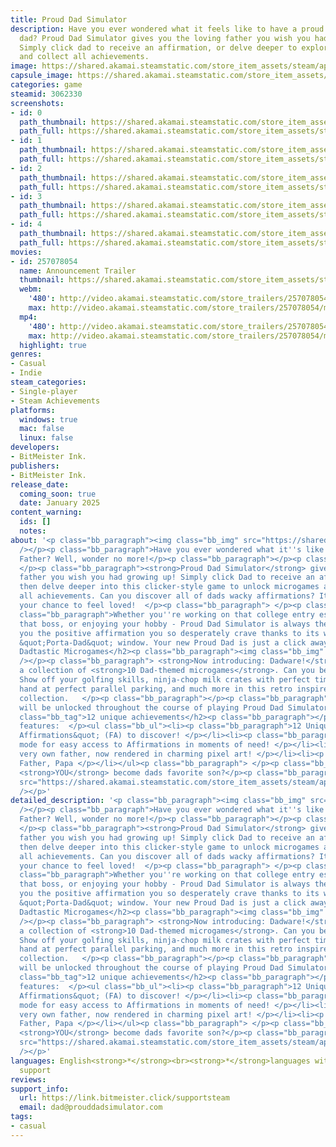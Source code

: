 ```yaml
---
title: Proud Dad Simulator
description: Have you ever wondered what it feels like to have a proud and supportive
  dad? Proud Dad Simulator gives you the loving father you wish you had growing up!
  Simply click dad to receive an affirmation, or delve deeper to explore all 10 minigames
  and collect all achievements.
image: https://shared.akamai.steamstatic.com/store_item_assets/steam/apps/3062330/header.jpg?t=1733060903
capsule_image: https://shared.akamai.steamstatic.com/store_item_assets/steam/apps/3062330/f11e115c6e39be97cb08e815bcc3e79ede5a8c57/capsule_231x87.jpg?t=1733060903
categories: game
steamid: 3062330
screenshots:
- id: 0
  path_thumbnail: https://shared.akamai.steamstatic.com/store_item_assets/steam/apps/3062330/ss_30104a6419d15ef3474dc9f4d19ec32f4c88c86d.600x338.jpg?t=1733060903
  path_full: https://shared.akamai.steamstatic.com/store_item_assets/steam/apps/3062330/ss_30104a6419d15ef3474dc9f4d19ec32f4c88c86d.1920x1080.jpg?t=1733060903
- id: 1
  path_thumbnail: https://shared.akamai.steamstatic.com/store_item_assets/steam/apps/3062330/ss_3294d9a6f7c4a04f76d1f136801b54ec2346b820.600x338.jpg?t=1733060903
  path_full: https://shared.akamai.steamstatic.com/store_item_assets/steam/apps/3062330/ss_3294d9a6f7c4a04f76d1f136801b54ec2346b820.1920x1080.jpg?t=1733060903
- id: 2
  path_thumbnail: https://shared.akamai.steamstatic.com/store_item_assets/steam/apps/3062330/ss_2ce6188a9ffac17b869693722f330df1fb2e7217.600x338.jpg?t=1733060903
  path_full: https://shared.akamai.steamstatic.com/store_item_assets/steam/apps/3062330/ss_2ce6188a9ffac17b869693722f330df1fb2e7217.1920x1080.jpg?t=1733060903
- id: 3
  path_thumbnail: https://shared.akamai.steamstatic.com/store_item_assets/steam/apps/3062330/ss_107c368b2ce4110da5b9150093d8dbcf08bdaf23.600x338.jpg?t=1733060903
  path_full: https://shared.akamai.steamstatic.com/store_item_assets/steam/apps/3062330/ss_107c368b2ce4110da5b9150093d8dbcf08bdaf23.1920x1080.jpg?t=1733060903
- id: 4
  path_thumbnail: https://shared.akamai.steamstatic.com/store_item_assets/steam/apps/3062330/ss_4f0521d1b2e41678b524812d82f99b85a89c946f.600x338.jpg?t=1733060903
  path_full: https://shared.akamai.steamstatic.com/store_item_assets/steam/apps/3062330/ss_4f0521d1b2e41678b524812d82f99b85a89c946f.1920x1080.jpg?t=1733060903
movies:
- id: 257078054
  name: Announcement Trailer
  thumbnail: https://shared.akamai.steamstatic.com/store_item_assets/steam/apps/257078054/48cb206e9ece1989b0685c509293bebd3074bc30/movie_600x337.jpg?t=1733060897
  webm:
    '480': http://video.akamai.steamstatic.com/store_trailers/257078054/movie480_vp9.webm?t=1733060897
    max: http://video.akamai.steamstatic.com/store_trailers/257078054/movie_max_vp9.webm?t=1733060897
  mp4:
    '480': http://video.akamai.steamstatic.com/store_trailers/257078054/movie480.mp4?t=1733060897
    max: http://video.akamai.steamstatic.com/store_trailers/257078054/movie_max.mp4?t=1733060897
  highlight: true
genres:
- Casual
- Indie
steam_categories:
- Single-player
- Steam Achievements
platforms:
  windows: true
  mac: false
  linux: false
developers:
- BitMeister Ink.
publishers:
- BitMeister Ink.
release_date:
  coming_soon: true
  date: January 2025
content_warning:
  ids: []
  notes:
about: '<p class="bb_paragraph"><img class="bb_img" src="https://shared.akamai.steamstatic.com/store_item_assets/steam/apps/3062330/extras/poys__1_.png?t=1733060903"
  /></p><p class="bb_paragraph">Have you ever wondered what it''s like to have a loving
  Father? Well, wonder no more!</p><p class="bb_paragraph"></p><p class="bb_paragraph">
  </p><p class="bb_paragraph"><strong>Proud Dad Simulator</strong> gives you the loving
  father you wish you had growing up! Simply click Dad to receive an affirmation and
  then delve deeper into this clicker-style game to unlock microgames and collect
  all achievements. Can you discover all of dads wacky affirmations? It''s finally
  your chance to feel loved!  </p><p class="bb_paragraph"> </p><p class="bb_paragraph"></p><p
  class="bb_paragraph">Whether you''re working on that college entry essay, fighting
  that boss, or enjoying your hobby - Proud Dad Simulator is always there to provide
  you the positive affirmation you so desperately crave thanks to its world-famous
  &quot;Porta-Dad&quot; window. Your new Proud Dad is just a click away.</p><h2 class="bb_tag">10
  Dadtastic Microgames</h2><p class="bb_paragraph"><img class="bb_img" src="https://shared.akamai.steamstatic.com/store_item_assets/steam/apps/3062330/extras/includes_microgames_banner.png?t=1733060903"
  /></p><p class="bb_paragraph"> <strong>Now introducing: Dadware!</strong> Explore
  a collection of <strong>10 Dad-themed microgames</strong>. Can you beat them all?
  Show off your golfing skills, ninja-chop milk crates with perfect timing, try your
  hand at perfect parallel parking, and much more in this retro inspired microgame
  collection.   </p><p class="bb_paragraph"></p><p class="bb_paragraph">Dadware minigames
  will be unlocked throughout the course of playing Proud Dad Simulator.  </p><h2
  class="bb_tag">12 unique achievements</h2><p class="bb_paragraph"></p><p class="bb_paragraph">Dad-tastic
  features:  </p><ul class="bb_ul"><li><p class="bb_paragraph">12 Unique &quot;Fatherly
  Affirmations&quot; (FA) to discover! </p></li><li><p class="bb_paragraph">Porta-Dad
  mode for easy access to Affirmations in moments of need! </p></li><li><p class="bb_paragraph">Your
  very own father, now rendered in charming pixel art! </p></li><li><p class="bb_paragraph">Dad,
  Father, Papa </p></li></ul><p class="bb_paragraph"> </p><p class="bb_paragraph">Can
  <strong>YOU</strong> become dads favorite son?</p><p class="bb_paragraph"><img class="bb_img"
  src="https://shared.akamai.steamstatic.com/store_item_assets/steam/apps/3062330/extras/winker.gif?t=1733060903"
  /></p>'
detailed_description: '<p class="bb_paragraph"><img class="bb_img" src="https://shared.akamai.steamstatic.com/store_item_assets/steam/apps/3062330/extras/poys__1_.png?t=1733060903"
  /></p><p class="bb_paragraph">Have you ever wondered what it''s like to have a loving
  Father? Well, wonder no more!</p><p class="bb_paragraph"></p><p class="bb_paragraph">
  </p><p class="bb_paragraph"><strong>Proud Dad Simulator</strong> gives you the loving
  father you wish you had growing up! Simply click Dad to receive an affirmation and
  then delve deeper into this clicker-style game to unlock microgames and collect
  all achievements. Can you discover all of dads wacky affirmations? It''s finally
  your chance to feel loved!  </p><p class="bb_paragraph"> </p><p class="bb_paragraph"></p><p
  class="bb_paragraph">Whether you''re working on that college entry essay, fighting
  that boss, or enjoying your hobby - Proud Dad Simulator is always there to provide
  you the positive affirmation you so desperately crave thanks to its world-famous
  &quot;Porta-Dad&quot; window. Your new Proud Dad is just a click away.</p><h2 class="bb_tag">10
  Dadtastic Microgames</h2><p class="bb_paragraph"><img class="bb_img" src="https://shared.akamai.steamstatic.com/store_item_assets/steam/apps/3062330/extras/includes_microgames_banner.png?t=1733060903"
  /></p><p class="bb_paragraph"> <strong>Now introducing: Dadware!</strong> Explore
  a collection of <strong>10 Dad-themed microgames</strong>. Can you beat them all?
  Show off your golfing skills, ninja-chop milk crates with perfect timing, try your
  hand at perfect parallel parking, and much more in this retro inspired microgame
  collection.   </p><p class="bb_paragraph"></p><p class="bb_paragraph">Dadware minigames
  will be unlocked throughout the course of playing Proud Dad Simulator.  </p><h2
  class="bb_tag">12 unique achievements</h2><p class="bb_paragraph"></p><p class="bb_paragraph">Dad-tastic
  features:  </p><ul class="bb_ul"><li><p class="bb_paragraph">12 Unique &quot;Fatherly
  Affirmations&quot; (FA) to discover! </p></li><li><p class="bb_paragraph">Porta-Dad
  mode for easy access to Affirmations in moments of need! </p></li><li><p class="bb_paragraph">Your
  very own father, now rendered in charming pixel art! </p></li><li><p class="bb_paragraph">Dad,
  Father, Papa </p></li></ul><p class="bb_paragraph"> </p><p class="bb_paragraph">Can
  <strong>YOU</strong> become dads favorite son?</p><p class="bb_paragraph"><img class="bb_img"
  src="https://shared.akamai.steamstatic.com/store_item_assets/steam/apps/3062330/extras/winker.gif?t=1733060903"
  /></p>'
languages: English<strong>*</strong><br><strong>*</strong>languages with full audio
  support
reviews:
support_info:
  url: https://link.bitmeister.click/supportsteam
  email: dad@prouddadsimulator.com
tags:
- casual
---
```


